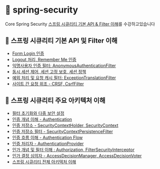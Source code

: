 # 🌱 spring-security
Core Spring Security
[스프링 시큐리티 기본 API & Filter 이해](https://www.inflearn.com/course/%EC%BD%94%EC%96%B4-%EC%8A%A4%ED%94%84%EB%A7%81-%EC%8B%9C%ED%81%90%EB%A6%AC%ED%8B%B0/dashboard)를 수강하고있습니다

## 🧷 스프링 시큐리티 기본 API 및 Filter 이해
- [Form Login 인증](https://github.com/hye0e/spring-security/blob/main/%EC%A0%95%EB%A6%AC/%EC%9D%B8%EC%A6%9DAPI-Login.md)
- [Logout 처리, Remember Me 인증](https://github.com/hye0e/spring-security/blob/main/%EC%A0%95%EB%A6%AC/%EC%9D%B8%EC%A6%9DAPI-Logout%2BRememberMe.md)
- [익명사용자 인증 필터: AnonymousAuthenticationFilter](https://github.com/hye0e/spring-security/blob/main/%EC%A0%95%EB%A6%AC/%EC%9D%B8%EC%A6%9DAPI-AnonymousAuthenticationFilter.md)
- [동시 세션 제어, 세션 고정 보호, 세션 정책](https://github.com/hye0e/spring-security/blob/main/%EC%A0%95%EB%A6%AC/%EC%9D%B8%EC%A6%9DAPI-%EB%8F%99%EC%8B%9C%EC%84%B8%EC%85%98%EC%A0%9C%EC%96%B4%2C%EC%84%B8%EC%85%98%EA%B3%A0%EC%A0%95%EB%B3%B4%ED%98%B8%2C%EC%84%B8%EC%85%98%EC%A0%95%EC%B1%85.md)
- [예외 처리 및 요청 캐시 필터: ExceptionTranslationFilter](https://github.com/hye0e/spring-security/blob/main/%EC%A0%95%EB%A6%AC/%EC%9D%B8%EC%A6%9DAPI-ExceptionTranslationFilter.md)
- [사이트 간 요청 위조 - CRSF, CsrfFilter](https://github.com/hye0e/spring-security/blob/main/%EC%A0%95%EB%A6%AC/FormAPI-CSRF.md)

## 🧷 스프링 시큐리티 주요 아키텍처 이해
- [필터 초기화와 다중 보안 설정](https://github.com/hye0e/spring-security/blob/main/%EC%A0%95%EB%A6%AC/%ED%95%84%ED%84%B0%EC%B4%88%EA%B8%B0%ED%99%94%EC%99%80%20%EB%8B%A4%EC%A4%91%20%EC%84%A4%EC%A0%95%20%ED%81%B4%EB%9E%98%EC%8A%A4.md)
- [인증 개념 이해 - Authentication](https://github.com/hye0e/spring-security/blob/main/%EC%A0%95%EB%A6%AC/%EC%9D%B8%EC%A6%9D%20%EA%B0%9C%EB%85%90%20%EC%9D%B4%ED%95%B4%20-%20Authentication.md)
- [인증 저장소 - SecurityContextHolder, SecurityContext](https://github.com/hye0e/spring-security/blob/main/%EC%A0%95%EB%A6%AC/%EC%9D%B8%EC%A6%9D%20%EC%A0%80%EC%9E%A5%EC%86%8C%20-%20SecurityContextHolder,%20SecurityContext.md)
- [인증 저장소 필터 - SecurityContextPersistenceFilter](https://github.com/hye0e/spring-security/blob/main/%EC%A0%95%EB%A6%AC/SecurityContextPersistenceFilter.md)
- [인증 흐름 이해 - Authentication Flow](https://github.com/hye0e/spring-security/blob/main/%EC%A0%95%EB%A6%AC/%EC%9D%B8%EC%A6%9D%20%ED%9D%90%EB%A6%84%20%EC%9D%B4%ED%95%B4%20-%20Authentication%20Flow.md)
- [인증 처리자 - AuthenticationProvider](https://github.com/hye0e/spring-security/blob/main/%EC%A0%95%EB%A6%AC/%EC%9D%B8%EC%A6%9D%20%EC%B2%98%EB%A6%AC%EC%9E%90%20-%20AuthenticationProvider.md)
- [인가 개념 및 필터 이해 : Authorization, FilterSecurityInterceptor](https://github.com/hye0e/spring-security/blob/main/%EC%A0%95%EB%A6%AC/%EC%9D%B8%EA%B0%80%20%EA%B0%9C%EB%85%90%20%EB%B0%8F%20%ED%95%84%ED%84%B0%20%EC%9D%B4%ED%95%B4%20:%20Authorization,%20FilterSecurityInterceptor.md)
- [인가 결정 심의자 - AccessDecisionManager, AccessDecisionVoter](https://github.com/hye0e/spring-security/blob/main/%EC%A0%95%EB%A6%AC/%EC%9D%B8%EA%B0%80%20%EA%B2%B0%EC%A0%95%20%EC%8B%AC%EC%9D%98%EC%9E%90%20-%20AccessDecisionManager,%20AccessDecisionVoter.md)
- [스프링 시큐리티 전체 아키텍처 이해](https://hye0.tistory.com/entry/Spring-Securiy-%EC%8A%A4%ED%94%84%EB%A7%81-%EC%8B%9C%ED%81%90%EB%A6%AC%ED%8B%B0-%EC%A3%BC%EC%9A%94-%EC%95%84%ED%82%A4%ED%85%8D%EC%B2%98)
